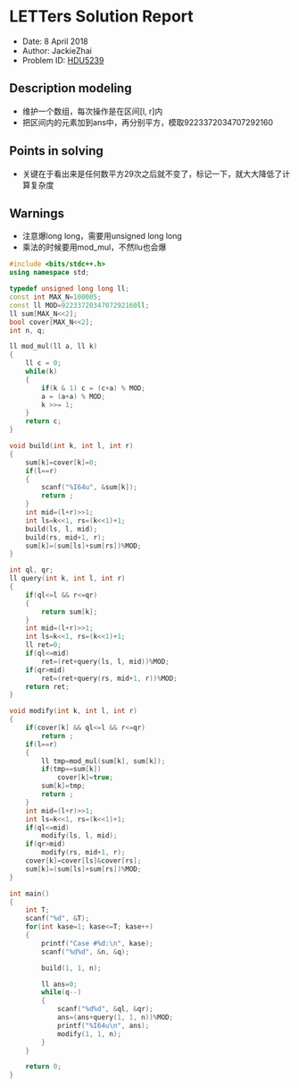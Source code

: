 # LETTers Solution Report

- Date: 8 April 2018
- Author: JackieZhai
- Problem ID: [HDU5239](http://acm.hdu.edu.cn/showproblem.php?pid=5239)

## Description modeling

- 维护一个数组，每次操作是在区间[l, r]内
- 把区间内的元素加到ans中，再分别平方，模取9223372034707292160

## Points in solving

- 关键在于看出来是任何数平方29次之后就不变了，标记一下，就大大降低了计算复杂度

## Warnings

- 注意爆long long，需要用unsigned long long
- 乘法的时候要用mod_mul，不然llu也会爆

```c++
#include <bits/stdc++.h>
using namespace std;

typedef unsigned long long ll;
const int MAX_N=100005;
const ll MOD=9223372034707292160ll;
ll sum[MAX_N<<2];
bool cover[MAX_N<<2];
int n, q;

ll mod_mul(ll a, ll k)
{
    ll c = 0;
    while(k)
    {
        if(k & 1) c = (c+a) % MOD;
        a = (a+a) % MOD;
        k >>= 1;
    }
    return c;
}

void build(int k, int l, int r)
{
    sum[k]=cover[k]=0;
    if(l==r)
    {
        scanf("%I64u", &sum[k]);
        return ;
    }
    int mid=(l+r)>>1;
    int ls=k<<1, rs=(k<<1)+1;
    build(ls, l, mid);
    build(rs, mid+1, r);
    sum[k]=(sum[ls]+sum[rs])%MOD;
}

int ql, qr;
ll query(int k, int l, int r)
{
    if(ql<=l && r<=qr)
    {
        return sum[k];
    }
    int mid=(l+r)>>1;
    int ls=k<<1, rs=(k<<1)+1;
    ll ret=0;
    if(ql<=mid)
        ret=(ret+query(ls, l, mid))%MOD;
    if(qr>mid)
        ret=(ret+query(rs, mid+1, r))%MOD;
    return ret;
}

void modify(int k, int l, int r)
{
    if(cover[k] && ql<=l && r<=qr)
        return ;
    if(l==r)
    {
        ll tmp=mod_mul(sum[k], sum[k]);
        if(tmp==sum[k])
            cover[k]=true;
        sum[k]=tmp;
        return ;
    }
    int mid=(l+r)>>1;
    int ls=k<<1, rs=(k<<1)+1;
    if(ql<=mid)
        modify(ls, l, mid);
    if(qr>mid)
        modify(rs, mid+1, r);
    cover[k]=cover[ls]&cover[rs];
    sum[k]=(sum[ls]+sum[rs])%MOD;
}

int main()
{
    int T;
    scanf("%d", &T);
    for(int kase=1; kase<=T; kase++)
    {
        printf("Case #%d:\n", kase);
        scanf("%d%d", &n, &q);

        build(1, 1, n);

        ll ans=0;
        while(q--)
        {
            scanf("%d%d", &ql, &qr);
            ans=(ans+query(1, 1, n))%MOD;
            printf("%I64u\n", ans);
            modify(1, 1, n);
        }
    }

    return 0;
}
```